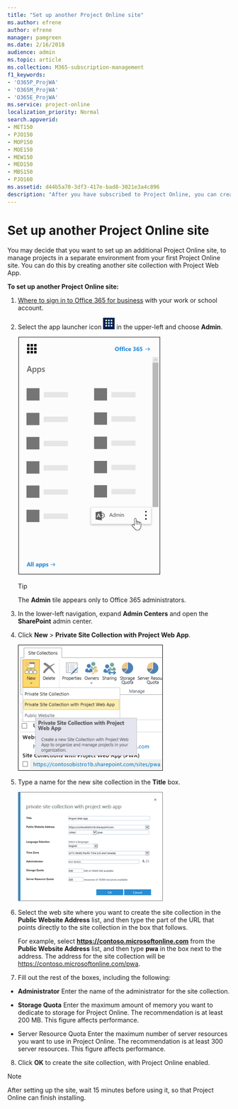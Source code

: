 ```yaml
---
title: "Set up another Project Online site"
ms.author: efrene
author: efrene
manager: pamgreen
ms.date: 2/16/2018
audience: admin
ms.topic: article
ms.collection: M365-subscription-management
f1_keywords:
- 'O365P_ProjWA'
- 'O365M_ProjWA'
- 'O365E_ProjWA'
ms.service: project-online
localization_priority: Normal
search.appverid:
- MET150
- PJO150
- MOP150
- MOE150
- MEW150
- MED150
- MBS150
- PJO160
ms.assetid: d44b5a70-3df3-417e-bad8-3021e3a4c896
description: "After you have subscribed to Project Online, you can create a second Project Online site."
---
```


# Set up another Project Online site

  
You may decide that you want to set up an additional Project Online site, to manage projects in a separate environment from your first Project Online site. You can do this by creating another site collection with Project Web App.
  
 **To set up another Project Online site:**
  
1. [Where to sign in to Office 365 for business](https://support.office.com/article/e9eb7d51-5430-4929-91ab-6157c5a050b4) with your work or school account. 
    
2. Select the app launcher icon ![The app launcher icon in Office 365](media/7502f4ec-3c9a-435d-a7b4-b9cda85189a7.png) in the upper-left and choose **Admin**.
    
    ![The Office 365 app launcher with the Admin app highlighted](media/4eea9dbc-591b-48be-9916-322d41c6525b.png)
  
    > [!TIP]
    > The **Admin** tile appears only to Office 365 administrators. 
  
3. In the lower-left navigation, expand **Admin Centers** and open the **SharePoint** admin center. 
    
4. Click **New** \> **Private Site Collection with Project Web App**.
    
    ![New \> Private Site Collection with Project Web App](media/5c4d7f4a-4329-4e30-8da7-5ee5ded70b49.png)
  
5. Type a name for the new site collection in the **Title** box. 
    
    ![Private Site Collection with Project Web App](media/032a8138-25e1-490a-8e38-3ddb9607556a.png)
  
6. Select the web site where you want to create the site collection in the **Public Website Address** list, and then type the part of the URL that points directly to the site collection in the box that follows. 
    
    For example, select **https://contoso.microsoftonline.com** from the **Public Website Address** list, and then type **pwa** in the box next to the address. The address for the site collection will be https://contoso.microsoftonline.com/pwa. 
    
7. Fill out the rest of the boxes, including the following:
    
  - **Administrator** Enter the name of the administrator for the site collection. 
    
  - **Storage Quota** Enter the maximum amount of memory you want to dedicate to storage for Project Online. The recommendation is at least 200 MB. This figure affects performance. 
    
  - Server Resource Quota Enter the maximum number of server resources you want to use in Project Online. The recommendation is at least 300 server resources. This figure affects performance.
    
8. Click **OK** to create the site collection, with Project Online enabled. 
    
> [!NOTE]
>  After setting up the site, wait 15 minutes before using it, so that Project Online can finish installing. 
  

